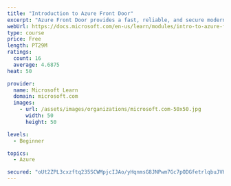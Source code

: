 ```yaml
---
title: "Introduction to Azure Front Door"
excerpt: "Azure Front Door provides a fast, reliable, and secure modern cloud content delivery network, integrated with intelligent threat protection."
webUrl: https://docs.microsoft.com/en-us/learn/modules/intro-to-azure-front-door/
type: course
price: Free
length: PT29M
ratings:
  count: 16
  average: 4.6875
heat: 50

provider:
  name: Microsoft Learn
  domain: microsoft.com
  images:
    - url: /assets/images/organizations/microsoft.com-50x50.jpg
      width: 50
      height: 50

levels:
  - Beginner

topics:
  - Azure

secured: "oUt2ZPL3cxzftq235SCWMpjcIJAo/yHqnmsG8JNPwm7Gc7pODGfetrlqbuJVHOsitsqbmlmDBtwmfOX8E1C4R+KpMaI4QHErZGe4wwYKCen3b/5/3qL33bqqANPU8ull2Si5nMcjLG1fXkX1s1CDJ5VJKedugxdb6euSlLQj8ab0mtGLPcAGbFfNXa8Bq8mVoPDelZgtlplvcc44wDECsBlC3Sc07QbPUxdJyCZYA1MsEGYAc9pMbD1fykMckF6ioykfgKtsCw5uH/AMz9muxW1OCexOIhbbYNCw9kqis+SWOlv1wvV5aS0E9965FmJDGPcBqOTC6rhyaQLIXeEOs8d7jkZVehpZcY+zBAtn59stIdIsfVII4eCCNbuXroq/6hE8oyLxhN0MUyTcTMTZkGIav295qPY0jK8K4k2SmCg=;mr8xVjNVX6ymkVEmmyd4jg=="
---
```



